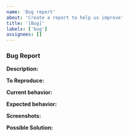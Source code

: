 ```yaml
---
name: 'Bug report'
about: 'Create a report to help us improve'
title: '[Bug]'
labels: ['bug']
assignees: []
---
```


### Bug Report

**Description:**

<!-- [A clear and concise description of what the bug is] -->

**To Reproduce:**

<!-- [Steps to reproduce the behavior (optional)] -->

**Current behavior:**

<!-- [A clear and concise description of what is currently happening] -->

**Expected behavior:**

<!-- [A clear and concise description of what you expected to happen] -->

**Screenshots:**

<!-- [If applicable, add screenshots to help explain your problem] -->

**Possible Solution:**

<!-- [If you have a suggestion to fix the bug, please describe it here] -->
